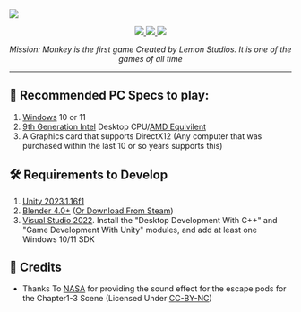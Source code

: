 <!--
  logo
  <img src="https://cdn.discordapp.com/attachments/888136140564095007/1091974996965982279/Ek9VjzB.png?raw=true" height=144>
-->
<!--
  banner with no text
  <img src="https://user-images.githubusercontent.com/120770627/230755565-04f6b0f3-9de7-4d8f-96a3-c7add6872857.png?raw=true">
-->
<!-- banner with text -->
<img src="https://user-images.githubusercontent.com/120770627/230755569-33b4feac-b65c-40af-890f-728149635ea6.png?raw=true">

<br>
<p align="center">
  <a href="https://learn.microsoft.com/en-us/dotnet/csharp">
    <img src="https://img.shields.io/badge/c%23-%23239120.svg?style=for-the-badge&logo=c-sharp&logoColor=white">
  </a>
  <a href="https://unity.com">
    <img src="https://img.shields.io/badge/unity-%23000000.svg?style=for-the-badge&logo=unity&logoColor=white">
  </a>
  <a href="https://windows.com">
    <img src="https://img.shields.io/badge/Windows-0078D6?style=for-the-badge&logo=windows&logoColor=white">
  </a>
</p>
<p align="center"><i>Mission: Monkey is the first game Created by Lemon Studios. It is one of the games of all time</i></p>
<hr>

## 🚀 Recommended PC Specs to play:
1. [Windows](https://www.microsoft.com/windows) 10 or 11
2. [9th Generation Intel](https://en.wikipedia.org/wiki/Coffee_Lake#Coffee_Lake-S_(Desktop_processors)) Desktop CPU/[AMD Equivilent](https://www.cpu-monkey.com/en/cpu_group-amd_ryzen_3000-14)
3. A Graphics card that supports DirectX12 (Any computer that was purchased within the last 10 or so years supports this)

## 🛠️ Requirements to Develop

1. [Unity 2023.1.16f1](https://unity.com/releases/editor/archive#download-archive-2023)
2. [Blender 4.0+](https://www.blender.org/download/) ([Or Download From Steam](https://store.steampowered.com/app/365670/Blender/))
3. [Visual Studio 2022](https://visualstudio.microsoft.com/thank-you-downloading-visual-studio/?sku=Community). Install the "Desktop Development With C++" and "Game Development With Unity" modules, and add at least one Windows 10/11 SDK

## 📃 Credits
- Thanks To [NASA](https://on.soundcloud.com/H9XBW) for providing the sound effect for the escape pods for the Chapter1-3 Scene (Licensed Under [CC-BY-NC](https://creativecommons.org/licenses/by-nc/3.0/))
